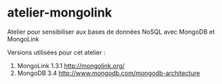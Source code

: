 # atelier-mongolink

Atelier pour sensibiliser aux bases de données NoSQL avec MongoDB et MongoLink

Versions utilisées pour cet atelier :
1. MongoLink 1.3.1 http://mongolink.org/
2. MongoDB 3.4 http://www.mongodb.com/mongodb-architecture